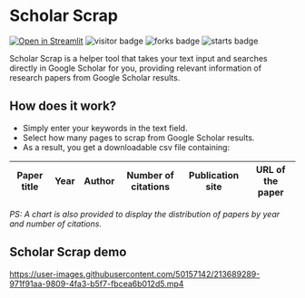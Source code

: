 # Scholar Scrap
[![Open in Streamlit](https://static.streamlit.io/badges/streamlit_badge_black_white.svg)](https://nainiayoub-scholar-scrap-app-r62qim.streamlit.app/)
![visitor badge](https://visitor-badge.glitch.me/badge?page_id=nainiayoub.scholar-scrap)
![forks badge](https://img.shields.io/github/forks/nainiayoub/scholar-scrap)
![starts badge](https://img.shields.io/github/stars/nainiayoub/scholar-scrap?style=social)

Scholar Scrap is a helper tool that takes your text input and searches directly in Google Scholar for you, providing relevant information of research papers from Google Scholar results.

## How does it work?
* Simply enter your keywords in the text field.
* Select how many pages to scrap from Google Scholar results.
* As a result, you get a downloadable csv file containing:

|Paper title | Year | Author | Number of citations | Publication site | URL of the paper |
| ---------- | ---- | ------ | ------------------- | ---------------- | ---------------- |

_PS: A chart is also provided to display the distribution of papers by year and number of citations._

## Scholar Scrap demo

https://user-images.githubusercontent.com/50157142/213689289-971f91aa-9809-4fa3-b5f7-fbcea6b012d5.mp4

